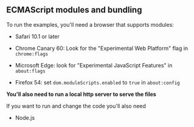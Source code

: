 ECMAScript modules and bundling
-------------------------------

To run the examples, you'll need a browser that supports modules:

- Safari 10.1 or later

- Chrome Canary 60:
  Look for the "Experimental Web Platform" flag in `chrome:flags`

- Microsoft Edge: look for "Experimental JavaScript Features" in `about:flags`

- Firefox 54: set `dom.moduleScripts.enabled` to `true` in `about:config`

**You'll also need to run a local http server to serve the files**

If you want to run and change the code you'll also need

  - Node.js



